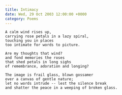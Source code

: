 ```yaml
---
title: Intimacy
date: Wed, 29 Oct 2003 12:00:00 +0000
category: Poems
---
```


    A calm wind rises up,  
    carrying rose petals in a lazy spiral,  
    touching you in places  
    too intimate for words to picture.

    Are my thoughts that wind?  
    and fond memories the roses  
    that shed petals in long sighs  
    of remembrance, adoration and longing?

    The image is frail glass, blown gossamer  
    over a canvas of gentle nature;  
    let no words intrude -- lest the silence break  
    and shatter the peace in a weeping of broken glass.


